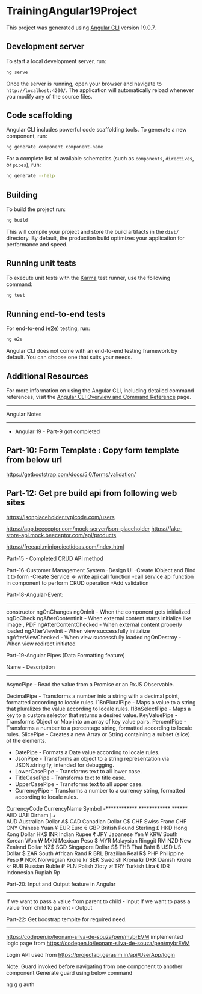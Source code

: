 # TrainingAngular19Project

This project was generated using [Angular CLI](https://github.com/angular/angular-cli) version 19.0.7.

## Development server

To start a local development server, run:

```bash
ng serve
```

Once the server is running, open your browser and navigate to `http://localhost:4200/`. The application will automatically reload whenever you modify any of the source files.

## Code scaffolding

Angular CLI includes powerful code scaffolding tools. To generate a new component, run:

```bash
ng generate component component-name
```

For a complete list of available schematics (such as `components`, `directives`, or `pipes`), run:

```bash
ng generate --help
```

## Building

To build the project run:

```bash
ng build
```

This will compile your project and store the build artifacts in the `dist/` directory. By default, the production build optimizes your application for performance and speed.

## Running unit tests

To execute unit tests with the [Karma](https://karma-runner.github.io) test runner, use the following command:

```bash
ng test
```

## Running end-to-end tests

For end-to-end (e2e) testing, run:

```bash
ng e2e
```

Angular CLI does not come with an end-to-end testing framework by default. You can choose one that suits your needs.

## Additional Resources

For more information on using the Angular CLI, including detailed command references, visit the [Angular CLI Overview and Command Reference](https://angular.dev/tools/cli) page.

**********************
Angular Notes
**********************

- Angular 19 - Part-9 got completed

Part-10: Form Template : Copy form template from below url
---------------------------------------------------
https://getbootstrap.com/docs/5.0/forms/validation/


Part-12: Get pre build api from following web sites
---------------------------------------------------
https://jsonplaceholder.typicode.com/users

https://app.beeceptor.com/mock-server/json-placeholder
https://fake-store-api.mock.beeceptor.com/api/products

https://freeapi.miniprojectideas.com/index.html

Part-15 - Completed CRUD API method

Part-16-Customer Management System
-Design UI
-Create IObject and Bind it to form
-Create Service => write api call function
-call service api function in component to perform CRUD operation
-Add validation

Part-18-Angular-Event:
***********************
constructor
ngOnChanges
ngOnInit                -   When the component gets initialized
ngDoCheck
ngAfterContentInit      - When external content starts initialize like image , PDF
ngAfterContentChecked   - When external content properly loaded
ngAfterViewInit         - When view successfully initialize
ngAfterViewChecked      - When view successfully loaded
ngOnDestroy             - When view redirect initiated

Part-19-Angular Pipes (Data Formatting feature)


Name	        -   Description
*************       ***********
AsyncPipe       -   Read the value from a Promise or an RxJS Observable.


DecimalPipe	    -   Transforms a number into a string with a decimal point, formatted according to locale rules.
I18nPluralPipe  -   Maps a value to a string that pluralizes the value according to locale rules.
I18nSelectPipe  -   Maps a key to a custom selector that returns a desired value.
KeyValuePipe    -   Transforms Object or Map into an array of key value pairs.
PercentPipe     -   Transforms a number to a percentage string, formatted according to locale rules.
SlicePipe       -   Creates a new Array or String containing a subset (slice) of the elements.

- DatePipe        -   Formats a Date value according to locale rules.
- JsonPipe        -   Transforms an object to a string representation via JSON.stringify, intended for debugging.
- LowerCasePipe   -   Transforms text to all lower case.
- TitleCasePipe   -   Transforms text to title case.
- UpperCasePipe   -   Transforms text to all upper case.
- CurrencyPipe    -   Transforms a number to a currency string, formatted according to locale rules.


CurrencyCode  CurrencyName	    Symbol
-************  ************      ******
AED	          UAE Dirham	      د.إ   
AUD	        Australian Dollar   A$
CAD	          Canadian Dollar	  C$
CHF	          Swiss Franc	      CHF
CNY	          Chinese Yuan	    ¥
EUR	          Euro	            €
GBP	     British Pound Sterling	£
HKD	          Hong Kong Dollar	HK$
INR	          Indian Rupee	    ₹
JPY	          Japanese Yen	    ¥
KRW	          South Korean Won	₩
MXN	          Mexican Peso	    $
MYR	         Malaysian Ringgit	RM
NZD	         New Zealand Dollar	NZ$
SGD	          Singapore Dollar	S$
THB	          Thai Baht	        ฿
USD	          US Dollar	        $
ZAR	         South African Rand	R
BRL	          Brazilian Real	  R$
PHP	          Philippine Peso	  ₱
NOK	          Norwegian Krone	  kr
SEK	          Swedish Krona	    kr
DKK	          Danish Krone	    kr
RUB	          Russian Ruble	    ₽
PLN	          Polish Zloty	    zł
TRY	          Turkish Lira	    ₺
IDR	         Indonesian Rupiah	Rp

Part-20: Input and Output feature in Angular
********************************************
If we want to pass a value from parent to child - Input
If we want to pass a value from child to parent - Output

Part-22: Get boostrap templte for required need.
************************************************
https://codepen.io/leonam-silva-de-souza/pen/mybrEVM
implemented logic page from https://codepen.io/leonam-silva-de-souza/pen/mybrEVM

Login API used from https://projectapi.gerasim.in/api/UserApp/login

Note: Guard invoked before navigating from one component to another component
Generate guard using below command 

ng g g auth
